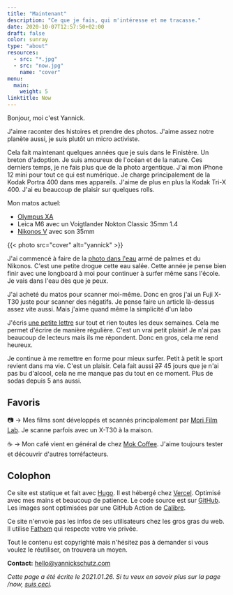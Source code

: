 ```yaml
---
title: "Maintenant"
description: "Ce que je fais, qui m'intéresse et me tracasse."
date: 2020-10-07T12:57:50+02:00
draft: false
color: sunray
type: "about"
resources:
  - src: "*.jpg"
  - src: "now.jpg"
    name: "cover"
menu:
  main:
    weight: 5
linktitle: Now
---
```

Bonjour, moi c'est Yannick. 

J'aime raconter des histoires et prendre des photos.
J'aime assez notre planète aussi, je suis plutôt un micro activiste.

Cela fait maintenant quelques années que je suis dans le Finistère. Un breton d'adoption.
Je suis amoureux de l'océan et de la nature. Ces derniers temps, je ne fais plus que de la photo argentique. J'ai mon iPhone 12 mini pour tout ce qui est numérique. Je charge principalement de la Kodak Portra 400 dans mes appareils. J'aime de plus en plus la Kodak Tri-X 400. J'ai eu beaucoup de plaisir sur quelques rolls.

Mon matos actuel:
- [Olympus XA](/olympus-xa)
- Leica M6 avec un Voigtlander Nokton Classic 35mm 1.4
- [Nikonos V](/nikonos-v) avec son 35mm

{{< photo src="cover" alt="yannick" >}}

J'ai commencé à faire de la [photo dans l'eau](/nikonos-glaz) armé de palmes et du Nikonos. C'est une petite drogue cette eau salée. Cette année je pense bien finir avec une longboard à moi pour continuer à surfer même sans l'école. Je vais dans l'eau dès que je peux.

J'ai acheté du matos pour scanner moi-même. Donc en gros j'ai un Fuji X-T30 juste pour scanner des négatifs. Je pense faire un article là-dessus assez vite aussi. Mais j'aime quand même la simplicité d'un labo

J'écris [une petite lettre](/bonjour) sur tout et rien toutes les deux semaines. Cela me permet d'écrire de manière régulière. C'est un vrai petit plaisir! Je n'ai pas beaucoup de lecteurs mais ils me répondent. Donc en gros, cela me rend heureux.

Je continue à me remettre en forme pour mieux surfer. Petit à petit le sport revient dans ma vie. C'est un plaisir. Cela fait aussi ~~27~~ 45 jours que je n'ai pas bu d'alcool, cela ne me manque pas du tout en ce moment. Plus de sodas depuis 5 ans aussi. 

## Favoris

📷 → Mes films sont développés et scannés principalement par [Mori Film Lab](https://morifilmlab.com). Je scanne parfois avec un X-T30 à la maison.

☕️ → Mon café vient en général de chez [Mok Coffee](https://mokcoffee.be). J'aime toujours tester et découvrir d'autres torréfacteurs.

## Colophon

Ce site est statique et fait avec [Hugo](https://gohugo.io). Il est hébergé chez [Vercel](https://vercel.co). Optimisé avec mes mains et beaucoup de patience. Le code source est sur [GitHub](https://github.com/ys/bonjour). Les images sont optimisées par une GitHub Action de [Calibre](https://calibreapp.com/blog/compress-images-in-prs).

Ce site n'envoie pas les infos de ses utilisateurs chez les gros gras du web. Il utilise [Fathom](https://usefathom.com/ref/NLCJTH) qui respecte votre vie privée. 

Tout le contenu est copyrighté mais n'hésitez pas à demander si vous voulez le réutiliser, on trouvera un moyen.

**Contact:** [hello@yannickschutz.com](mailto://hello@yannickschutz.com)

*Cette page a été écrite le 2021.01.26. Si tu veux en savoir plus sur la page /now, [suis ceci](https://nownownow.com/about).*
